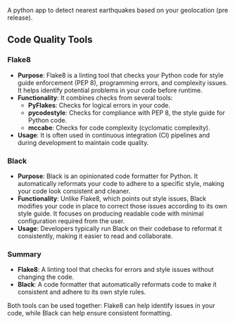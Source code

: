 A python app to detect nearest earthquakes based on your geolocation (pre release).

## Code Quality Tools

### Flake8

- **Purpose**: Flake8 is a linting tool that checks your Python code for style guide enforcement (PEP 8), programming errors, and complexity issues. It helps identify potential problems in your code before runtime.
- **Functionality**: It combines checks from several tools:
  - **PyFlakes**: Checks for logical errors in your code.
  - **pycodestyle**: Checks for compliance with PEP 8, the style guide for Python code.
  - **mccabe**: Checks for code complexity (cyclomatic complexity).
- **Usage**: It is often used in continuous integration (CI) pipelines and during development to maintain code quality.

### Black

- **Purpose**: Black is an opinionated code formatter for Python. It automatically reformats your code to adhere to a specific style, making your code look consistent and cleaner.
- **Functionality**: Unlike Flake8, which points out style issues, Black modifies your code in place to correct those issues according to its own style guide. It focuses on producing readable code with minimal configuration required from the user.
- **Usage**: Developers typically run Black on their codebase to reformat it consistently, making it easier to read and collaborate.

### Summary

- **Flake8**: A linting tool that checks for errors and style issues without changing the code.
- **Black**: A code formatter that automatically reformats code to make it consistent and adhere to its own style rules.

Both tools can be used together: Flake8 can help identify issues in your code, while Black can help ensure consistent formatting.
